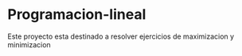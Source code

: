 # Programacion-lineal
Este proyecto esta destinado a resolver ejercicios de maximizacion y minimizacion
